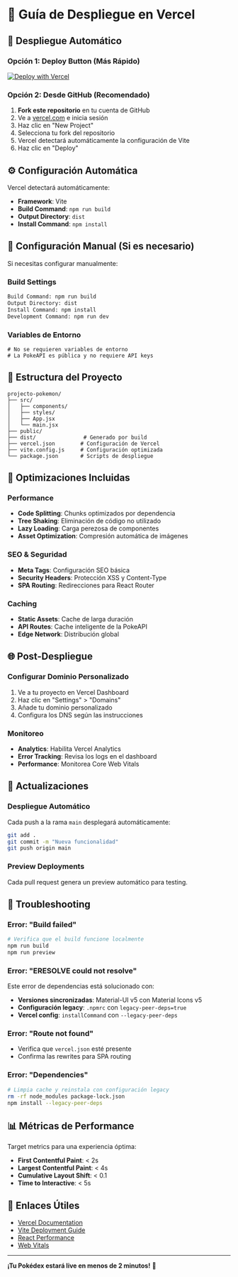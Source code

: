 # 🚀 Guía de Despliegue en Vercel

## 🌟 Despliegue Automático

### Opción 1: Deploy Button (Más Rápido)
[![Deploy with Vercel](https://vercel.com/button)](https://vercel.com/new/clone?repository-url=https://github.com/AleIb12/projecto-pokemon)

### Opción 2: Desde GitHub (Recomendado)
1. **Fork este repositorio** en tu cuenta de GitHub
2. Ve a [vercel.com](https://vercel.com) e inicia sesión
3. Haz clic en "New Project"
4. Selecciona tu fork del repositorio
5. Vercel detectará automáticamente la configuración de Vite
6. Haz clic en "Deploy"

## ⚙️ Configuración Automática

Vercel detectará automáticamente:
- **Framework**: Vite
- **Build Command**: `npm run build`
- **Output Directory**: `dist`
- **Install Command**: `npm install`

## 🔧 Configuración Manual (Si es necesario)

Si necesitas configurar manualmente:

### Build Settings
```bash
Build Command: npm run build
Output Directory: dist
Install Command: npm install
Development Command: npm run dev
```

### Variables de Entorno
```env
# No se requieren variables de entorno
# La PokeAPI es pública y no requiere API keys
```

## 📁 Estructura del Proyecto

```
projecto-pokemon/
├── src/
│   ├── components/
│   ├── styles/
│   ├── App.jsx
│   └── main.jsx
├── public/
├── dist/               # Generado por build
├── vercel.json        # Configuración de Vercel
├── vite.config.js     # Configuración optimizada
└── package.json       # Scripts de despliegue
```

## 🎯 Optimizaciones Incluidas

### Performance
- **Code Splitting**: Chunks optimizados por dependencia
- **Tree Shaking**: Eliminación de código no utilizado
- **Lazy Loading**: Carga perezosa de componentes
- **Asset Optimization**: Compresión automática de imágenes

### SEO & Seguridad
- **Meta Tags**: Configuración SEO básica
- **Security Headers**: Protección XSS y Content-Type
- **SPA Routing**: Redirecciones para React Router

### Caching
- **Static Assets**: Cache de larga duración
- **API Routes**: Cache inteligente de la PokeAPI
- **Edge Network**: Distribución global

## 🌐 Post-Despliegue

### Configurar Dominio Personalizado
1. Ve a tu proyecto en Vercel Dashboard
2. Haz clic en "Settings" > "Domains"
3. Añade tu dominio personalizado
4. Configura los DNS según las instrucciones

### Monitoreo
- **Analytics**: Habilita Vercel Analytics
- **Error Tracking**: Revisa los logs en el dashboard
- **Performance**: Monitorea Core Web Vitals

## 🔄 Actualizaciones

### Despliegue Automático
Cada push a la rama `main` desplegará automáticamente:
```bash
git add .
git commit -m "Nueva funcionalidad"
git push origin main
```

### Preview Deployments
Cada pull request genera un preview automático para testing.

## 🐛 Troubleshooting

### Error: "Build failed"
```bash
# Verifica que el build funcione localmente
npm run build
npm run preview
```

### Error: "ERESOLVE could not resolve"
Este error de dependencias está solucionado con:
- **Versiones sincronizadas**: Material-UI v5 con Material Icons v5
- **Configuración legacy**: `.npmrc` con `legacy-peer-deps=true`
- **Vercel config**: `installCommand` con `--legacy-peer-deps`

### Error: "Route not found"
- Verifica que `vercel.json` esté presente
- Confirma las rewrites para SPA routing

### Error: "Dependencies"
```bash
# Limpia cache y reinstala con configuración legacy
rm -rf node_modules package-lock.json
npm install --legacy-peer-deps
```

## 📊 Métricas de Performance

Target metrics para una experiencia óptima:
- **First Contentful Paint**: < 2s
- **Largest Contentful Paint**: < 4s
- **Cumulative Layout Shift**: < 0.1
- **Time to Interactive**: < 5s

## 🔗 Enlaces Útiles

- [Vercel Documentation](https://vercel.com/docs)
- [Vite Deployment Guide](https://vitejs.dev/guide/static-deploy.html)
- [React Performance](https://react.dev/learn/render-and-commit)
- [Web Vitals](https://web.dev/vitals/)

---

**¡Tu Pokédex estará live en menos de 2 minutos!** 🎉
